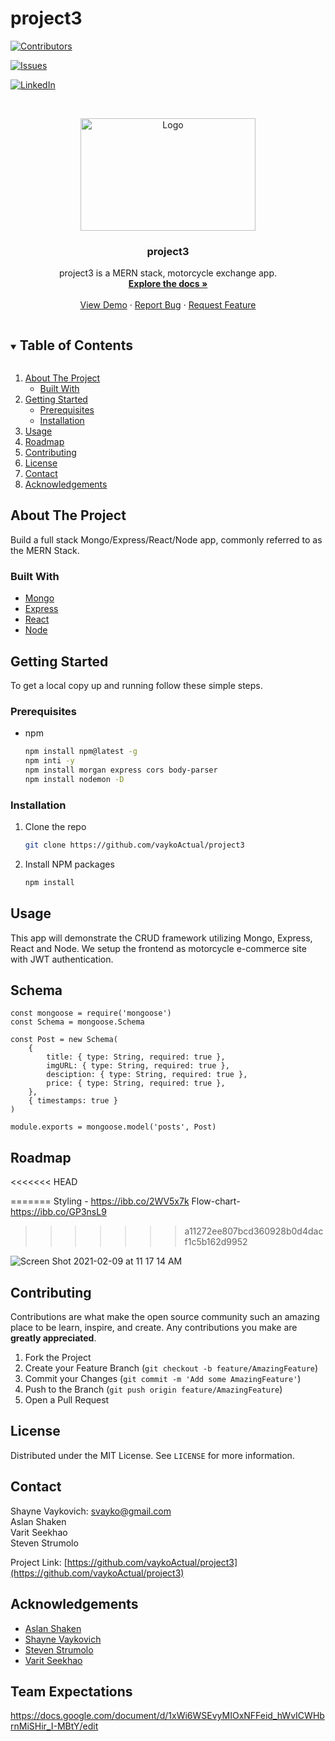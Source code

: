 # project3

<!--
*** Thanks for checking out the Best-README-Template. If you have a suggestion
*** that would make this better, please fork the repo and create a pull request
*** or simply open an issue with the tag "enhancement".
*** Thanks again! Now go create something AMAZING! :D
***
***
***
*** To avoid retyping too much info. Do a search and replace for the following:
*** github_username, repo_name, twitter_handle, email, project_title, project_description
-->



<!-- PROJECT SHIELDS -->
<!--
*** I'm using markdown "reference style" links for readability.
*** Reference links are enclosed in brackets [ ] instead of parentheses ( ).
*** See the bottom of this document for the declaration of the reference variables
*** for contributors-url, forks-url, etc. This is an optional, concise syntax you may use.
*** https://www.markdownguide.org/basic-syntax/#reference-style-links
-->
[![Contributors][contributors-shield]][contributors-url]
<!-- [![Forks][forks-shield]][forks-url] -->
<!-- [![Stargazers][stars-shield]][stars-url] -->
[![Issues][issues-shield]][issues-url]
<!-- [![MIT License][license-shield]][license-url] -->
[![LinkedIn][linkedin-shield]][linkedin-url]


<!-- PROJECT LOGO -->
<br />
<p align="center">
  <a href="https://github.com/https://github.com/vaykoActual/project3">
    <img src="https://st.automobilemag.com/uploads/sites/11/2017/01/The-Race-of-Gentlemen-05.jpg" alt="Logo" width="280" height="180">
  </a>

  <h3 align="center"><strong>project3</strong></h3>

  <p align="center">
    project3 is a MERN stack, motorcycle exchange app.
    <br />
    <a href="https://github.com/vaykoActual/project3"><strong>Explore the docs »</strong></a>
    <br />
    <br />
    <a href="https://github.com/github_username/repo_name">View Demo</a>
    ·
    <a href="https://github.com/vaykoActual/project3/issues">Report Bug</a>
    ·
    <a href="https://github.com/github_username/repo_name/issues">Request Feature</a>
  </p>
</p>



<!-- TABLE OF CONTENTS -->
<details open="open">
  <summary><h2 style="display: inline-block">Table of Contents</h2></summary>
  <ol>
    <li>
      <a href="#about-the-project">About The Project</a>
      <ul>
        <li><a href="#built-with">Built With</a></li>
      </ul>
    </li>
    <li>
      <a href="#getting-started">Getting Started</a>
      <ul>
        <li><a href="#prerequisites">Prerequisites</a></li>
        <li><a href="#installation">Installation</a></li>
      </ul>
    </li>
    <li><a href="#usage">Usage</a></li>
    <li><a href="#roadmap">Roadmap</a></li>
    <li><a href="#contributing">Contributing</a></li>
    <li><a href="#license">License</a></li>
    <li><a href="#contact">Contact</a></li>
    <li><a href="#acknowledgements">Acknowledgements</a></li>
  </ol>
</details>



<!-- ABOUT THE PROJECT -->
## About The Project

<!-- [![Product Name Screen Shot][product-screenshot]](https://example.com) -->

Build a full stack Mongo/Express/React/Node app, commonly referred to as the MERN Stack.

<!-- Here's a blank template to get started:
**To avoid retyping too much info. Do a search and replace with your text editor for the following:**
`github_username`, `repo_name`, `twitter_handle`, `email`, `project_title`, `project_description` -->


### Built With

* [Mongo]()
* [Express]()
* [React]()
* [Node]()





<!-- GETTING STARTED -->
## Getting Started

To get a local copy up and running follow these simple steps.

### Prerequisites

<!-- This is an example of how to list things you need to use the software and how to install them. -->
* npm
  ```sh
  npm install npm@latest -g
  npm inti -y
  npm install morgan express cors body-parser
  npm install nodemon -D
  ```

### Installation

1. Clone the repo
   ```sh
   git clone https://github.com/vaykoActual/project3
   ```
2. Install NPM packages
   ```sh
   npm install
   ```



<!-- USAGE EXAMPLES -->
## Usage

This app will demonstrate the CRUD framework utilizing Mongo, Express, React and Node. We setup the frontend as motorcycle e-commerce site with JWT authentication.

<!-- Use this space to show useful examples of how a project can be used. Additional screenshots, code examples and demos work well in this space. You may also link to more resources. -->

<!-- _For more examples, please refer to the [Documentation](https://example.com)_ -->


## Schema

```
const mongoose = require('mongoose')
const Schema = mongoose.Schema

const Post = new Schema(
    {
        title: { type: String, required: true },
        imgURL: { type: String, required: true },
        desciption: { type: String, required: true },
        price: { type: String, required: true },
    },
    { timestamps: true }
)

module.exports = mongoose.model('posts', Post)
```

<!-- ROADMAP -->
## Roadmap
<<<<<<< HEAD

=======
Styling - https://ibb.co/2WV5x7k
Flow-chart- https://ibb.co/GP3nsL9
>>>>>>> a11272ee807bcd360928b0d4dacf1c5b162d9952

![Screen Shot 2021-02-09 at 11 17 14 AM](https://user-images.githubusercontent.com/76179998/107393247-94f4b280-6ac8-11eb-8648-3597426035a5.png)


<!-- CONTRIBUTING -->
## Contributing

Contributions are what make the open source community such an amazing place to be learn, inspire, and create. Any contributions you make are **greatly appreciated**.

1. Fork the Project
2. Create your Feature Branch (`git checkout -b feature/AmazingFeature`)
3. Commit your Changes (`git commit -m 'Add some AmazingFeature'`)
4. Push to the Branch (`git push origin feature/AmazingFeature`)
5. Open a Pull Request



<!-- LICENSE -->
## License

Distributed under the MIT License. See `LICENSE` for more information.



<!-- CONTACT -->
## Contact

Shayne Vaykovich: svayko@gmail.com<br>
Aslan Shaken<br>
Varit Seekhao<br>
Steven Strumolo

Project Link: [https://github.com/vaykoActual/project3](https://github.com/vaykoActual/project3)



<!-- ACKNOWLEDGEMENTS -->
## Acknowledgements

* [Aslan Shaken]()
* [Shayne Vaykovich]()
* [Steven Strumolo]()
* [Varit Seekhao]()

## Team Expectations

https://docs.google.com/document/d/1xWi6WSEvyMIOxNFFeid_hWvICWHbrnMiSHir_I-MBtY/edit



<!-- MARKDOWN LINKS & IMAGES -->
<!-- https://www.markdownguide.org/basic-syntax/#reference-style-links -->
[contributors-shield]: https://img.shields.io/github/contributors/github_username/repo.svg?style=for-the-badge
[contributors-url]: https://github.com/vaykoActual/project3
[forks-shield]: https://img.shields.io/github/forks/github_username/repo.svg?style=for-the-badge
[forks-url]: https://github.com/vaykoActual/project3
[stars-shield]: https://img.shields.io/github/stars/github_username/repo.svg?style=for-the-badge
[stars-url]: https://github.com/vaykoActual/project3
[issues-shield]: https://img.shields.io/github/issues/github_username/repo.svg?style=for-the-badge
[issues-url]: https://github.com/vaykoActual/project3/issues
[license-shield]: https://img.shields.io/github/license/github_username/repo.svg?style=for-the-badge
[license-url]: https://github.com/github_username/repo/blob/master/LICENSE.txt
[linkedin-shield]: https://img.shields.io/badge/-LinkedIn-black.svg?style=for-the-badge&logo=linkedin&colorB=555
[linkedin-url]: https://linkedin.com/in/github_username
